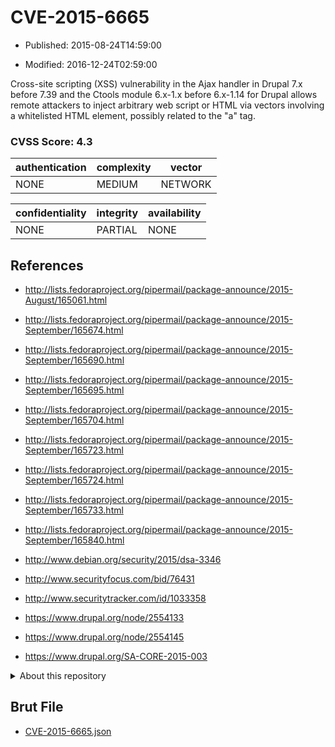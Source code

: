 # CVE-2015-6665

- Published: 2015-08-24T14:59:00

- Modified: 2016-12-24T02:59:00

Cross-site scripting (XSS) vulnerability in the Ajax handler in Drupal 7.x before 7.39 and the Ctools module 6.x-1.x before 6.x-1.14 for Drupal allows remote attackers to inject arbitrary web script or HTML via vectors involving a whitelisted HTML element, possibly related to the "a" tag.

### CVSS Score: **4.3**

| authentication | complexity | vector |
| --- | --- | --- |
| NONE | MEDIUM | NETWORK |

| confidentiality | integrity | availability |
| --- | --- | --- |
| NONE | PARTIAL | NONE |

## References

* http://lists.fedoraproject.org/pipermail/package-announce/2015-August/165061.html

* http://lists.fedoraproject.org/pipermail/package-announce/2015-September/165674.html

* http://lists.fedoraproject.org/pipermail/package-announce/2015-September/165690.html

* http://lists.fedoraproject.org/pipermail/package-announce/2015-September/165695.html

* http://lists.fedoraproject.org/pipermail/package-announce/2015-September/165704.html

* http://lists.fedoraproject.org/pipermail/package-announce/2015-September/165723.html

* http://lists.fedoraproject.org/pipermail/package-announce/2015-September/165724.html

* http://lists.fedoraproject.org/pipermail/package-announce/2015-September/165733.html

* http://lists.fedoraproject.org/pipermail/package-announce/2015-September/165840.html

* http://www.debian.org/security/2015/dsa-3346

* http://www.securityfocus.com/bid/76431

* http://www.securitytracker.com/id/1033358

* https://www.drupal.org/node/2554133

* https://www.drupal.org/node/2554145

* https://www.drupal.org/SA-CORE-2015-003

<details>
<summary>About this repository</summary> 

  This repository is part of the project [Live Hack CVE](https://github.com/Live-Hack-CVE). Main website can be found [www.live-hack.org](https://www.live-hack.org) 
  
  Made by [Sn0wAlice](https://github.com/Sn0wAlice) for the people that care about security and need to have a feed of the latest CVEs. Hope you enjoy it, don't forget to star the repo and follow me on [Twitter](https://twitter.com/Sn0wAlice) and [Github](https://github.com/Sn0wAlice). And that is my [personnal website](https://www.alice-snow.me/)

  - [Home Page](https://github.com/Live-Hack-CVE)
  - [Framework](https://github.com/Live-Hack-CVE/cve-framework)
  - [CVE database](https://github.com/Live-Hack-CVE/full_database)
  - [Changelog](https://github.com/Live-Hack-CVE/Changelog)
</details>

## Brut File

* [CVE-2015-6665.json](https://raw.githubusercontent.com/Live-Hack-CVE/full_database/main/cves/2015/CVE-2015-6665.json)

